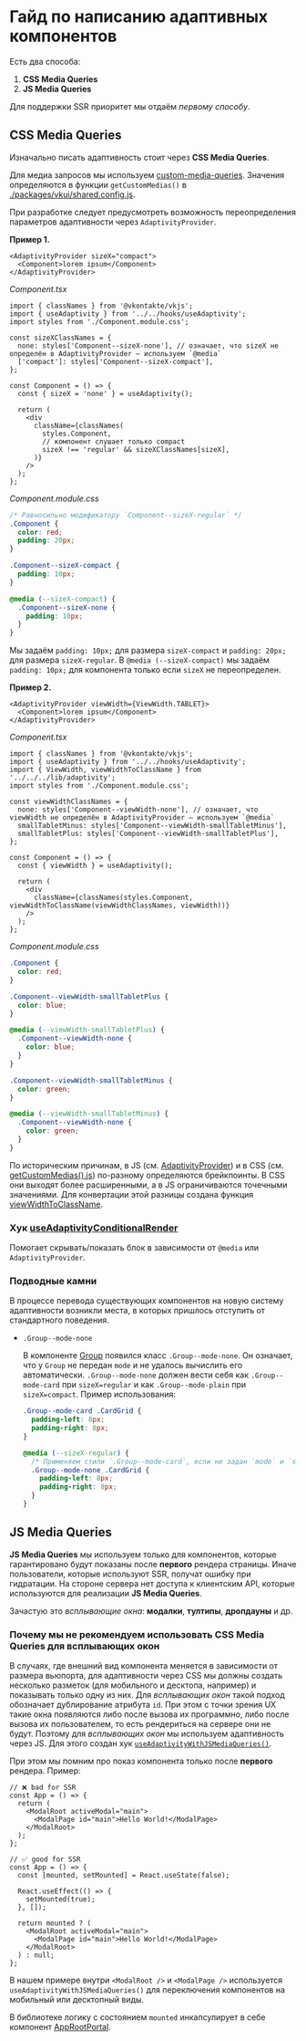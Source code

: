 # Гайд по написанию адаптивных компонентов

Есть два способа:

1. **CSS Media Queries**
2. **JS Media Queries**

Для поддержки SSR приоритет мы отдаём _первому способу_.

## CSS Media Queries

Изначально писать адаптивность стоит через **CSS Media Queries**.

Для медиа запросов мы используем [custom-media-queries](https://preset-env.cssdb.org/features/#custom-media-queries).
Значения определяются в функции `getCustomMedias()` в [./packages/vkui/shared.config.js](../packages/vkui/shared.config.js).

При разработке следует предусмотреть возможность переопределения параметров адаптивности через `AdaptivityProvider`.

**Пример 1.**

```tsx
<AdaptivityProvider sizeX="compact">
  <Component>lorem ipsum</Component>
</AdaptivityProvider>
```

_Component.tsx_

```tsx
import { classNames } from '@vkontakte/vkjs';
import { useAdaptivity } from '../../hooks/useAdaptivity';
import styles from './Component.module.css';

const sizeXClassNames = {
  none: styles['Component--sizeX-none'], // означает, что sizeX не определён в AdaptivityProvider – используем `@media`
  ['compact']: styles['Component--sizeX-compact'],
};

const Component = () => {
  const { sizeX = 'none' } = useAdaptivity();

  return (
    <div
      className={classNames(
        styles.Component,
        // компонент слушает только compact
        sizeX !== 'regular' && sizeXClassNames[sizeX],
      )}
    />
  );
};
```

_Component.module.css_

```css
/* Равносильно модификатору `Component--sizeX-regular` */
.Component {
  color: red;
  padding: 20px;
}

.Component--sizeX-compact {
  padding: 10px;
}

@media (--sizeX-compact) {
  .Component--sizeX-none {
    padding: 10px;
  }
}
```

Мы задаём `padding: 10px;` для размера `sizeX-compact` и `padding: 20px;` для размера `sizeX-regular`.
В `@media (--sizeX-compact)` мы задаём `padding: 10px;` для компонента только если `sizeX` не переопределен.

**Пример 2.**

```tsx
<AdaptivityProvider viewWidth={ViewWidth.TABLET}>
  <Component>lorem ipsum</Component>
</AdaptivityProvider>
```

_Component.tsx_

```tsx
import { classNames } from '@vkontakte/vkjs';
import { useAdaptivity } from '../../hooks/useAdaptivity';
import { ViewWidth, viewWidthToClassName } from '../../../lib/adaptivity';
import styles from './Component.module.css';

const viewWidthClassNames = {
  none: styles['Component--viewWidth-none'], // означает, что viewWidth не определён в AdaptivityProvider – используем `@media`
  smallTabletMinus: styles['Component--viewWidth-smallTabletMinus'],
  smallTabletPlus: styles['Component--viewWidth-smallTabletPlus'],
};

const Component = () => {
  const { viewWidth } = useAdaptivity();

  return (
    <div
      className={classNames(styles.Component, viewWidthToClassName(viewWidthClassNames, viewWidth))}
    />
  );
};
```

_Component.module.css_

```css
.Component {
  color: red;
}

.Component--viewWidth-smallTabletPlus {
  color: blue;
}

@media (--viewWidth-smallTabletPlus) {
  .Component--viewWidth-none {
    color: blue;
  }
}

.Component--viewWidth-smallTabletMinus {
  color: green;
}

@media (--viewWidth-smallTabletMinus) {
  .Component--viewWidth-none {
    color: green;
  }
}
```

По историческим причинам, в JS (см. [AdaptivityProvider](../packages/vkui/src/components/AdaptivityProvider/AdaptivityProvider.tsx))
и в CSS (см. [getCustomMedias().js](../packages/vkui/shared.config.js)) по-разному определяются брейкпоинты. В CSS они
выходят более расширенными, а в JS ограничиваются точечными значениями. Для конвертации этой разницы создана функция [viewWidthToClassName](../packages/vkui/src/lib/adaptivity/functions.ts).

### Хук [useAdaptivityConditionalRender](../packages/vkui/src/hooks/useAdaptivityConditionalRender/useAdaptivityConditionalRender.tsx)

Помогает скрывать/показать блок в зависимости от `@media` или `AdaptivityProvider`.

### Подводные камни

В процессе перевода существующих компонентов на новую систему адаптивности возникли места, в которых пришлось отступить
от стандартного поведения.

- `.Group--mode-none`

  В компоненте [Group](../packages/vkui/src/components/Group/Group.tsx) появился класс `.Group--mode-none`. Он означает, что у `Group`
  не передан `mode` и не удалось вычислить его автоматически. `.Group--mode-none` должен вести себя как
  `.Group--mode-card` при `sizeX=regular` и как `.Group--mode-plain` при `sizeX=compact`. Пример использования:

  ```css
  .Group--mode-card .CardGrid {
    padding-left: 8px;
    padding-right: 8px;
  }

  @media (--sizeX-regular) {
    /* Применяем стили `.Group--mode-card`, если не задан `mode` и `sizeX=regular` */
    .Group--mode-none .CardGrid {
      padding-left: 8px;
      padding-right: 8px;
    }
  }
  ```

## JS Media Queries

**JS Media Queries** мы используем только для компонентов, которые гарантировано будут показаны после **первого**
рендера страницы. Иначе пользователи, которые используют SSR, получат ошибку при гидратации. На стороне сервера нет
доступа к клиентским API, которые используются для реализации **JS Media Queries**.

Зачастую это _всплывающие окна_: **модалки**, **тултипы**, **дропдауны** и др.

### Почему мы не рекомендуем использовать **CSS Media Queries** для всплывающих окон

В случаях, где внешний вид компонента меняется в зависимости от размера вьюпорта, для адаптивности через CSS мы должны
создать несколько разметок (для мобильного и десктопа, например) и показывать только одну из них. Для _всплывающих окон_
такой подход обозначает дублирование атрибута `id`. При этом с точки зрения UX такие окна появляются либо после вызова
их программно, либо после вызова их пользователем, то есть рендериться на сервере они не будут. Поэтому для _всплывающих
окон_ мы используем адаптивность через JS. Для этого создан хук [`useAdaptivityWithJSMediaQueries()`](../packages/vkui/src/hooks/useAdaptivityWithJSMediaQueries.ts).

При этом мы помним про показ компонента только после **первого** рендера. Пример:

```tsx
// ❌ bad for SSR
const App = () => {
  return (
    <ModalRoot activeModal="main">
      <ModalPage id="main">Hello World!</ModalPage>
    </ModalRoot>
  );
};

// ✅ good for SSR
const App = () => {
  const [mounted, setMounted] = React.useState(false);

  React.useEffect(() => {
    setMounted(true);
  }, []);

  return mounted ? (
    <ModalRoot activeModal="main">
      <ModalPage id="main">Hello World!</ModalPage>
    </ModalRoot>
  ) : null;
};
```

В нашем примере внутри `<ModalRoot />` и `<ModalPage />` используется `useAdaptivityWithJSMediaQueries()` для
переключения компонентов на мобильный или десктопный виды.

В библиотеке логику с состоянием `mounted` инкапсулирует в себе компонент [AppRootPortal](../packages/vkui/src/components/AppRoot/AppRootPortal.tsx).
